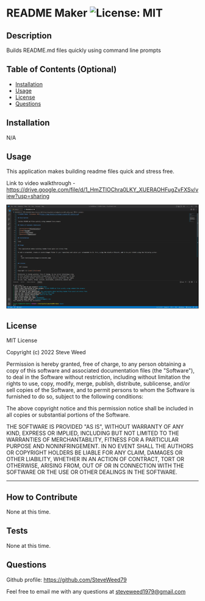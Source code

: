 # README Maker ![License: MIT](https://img.shields.io/badge/License-MIT-yellow.svg)

## Description

 Builds README.md files quickly using command line prompts

## Table of Contents (Optional)

- [Installation](#installation)
- [Usage](#usage)
- [License](#license)
- [Questions](#questions)

## Installation

 N/A

## Usage

 This application makes building readme files quick and stress free.  
 
 Link to video walkthrough -  https://drive.google.com/file/d/1_HmZTlOChra0LKY_XUERAOHFugZvFXSv/view?usp=sharing
    
![alt text](assets/screenshot.JPG)


## License

  MIT License

Copyright (c) 2022 Steve Weed

Permission is hereby granted, free of charge, to any person obtaining a copy
of this software and associated documentation files (the "Software"), to deal
in the Software without restriction, including without limitation the rights
to use, copy, modify, merge, publish, distribute, sublicense, and/or sell
copies of the Software, and to permit persons to whom the Software is
furnished to do so, subject to the following conditions:

The above copyright notice and this permission notice shall be included in all
copies or substantial portions of the Software.

THE SOFTWARE IS PROVIDED "AS IS", WITHOUT WARRANTY OF ANY KIND, EXPRESS OR
IMPLIED, INCLUDING BUT NOT LIMITED TO THE WARRANTIES OF MERCHANTABILITY,
FITNESS FOR A PARTICULAR PURPOSE AND NONINFRINGEMENT. IN NO EVENT SHALL THE
AUTHORS OR COPYRIGHT HOLDERS BE LIABLE FOR ANY CLAIM, DAMAGES OR OTHER
LIABILITY, WHETHER IN AN ACTION OF CONTRACT, TORT OR OTHERWISE, ARISING FROM,
OUT OF OR IN CONNECTION WITH THE SOFTWARE OR THE USE OR OTHER DEALINGS IN THE
SOFTWARE.

---

## How to Contribute 

 None at this time.

## Tests 

 None at this time.

## Questions

Github profile: https://github.com/SteveWeed79

Feel free to email me with any questions at steveweed1979@gmail.com

        